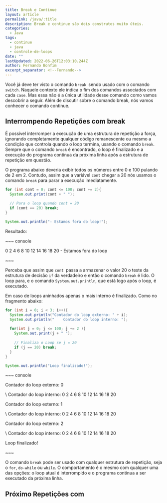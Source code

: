 ```yaml
---
title: Break e Continue
layout: article
permalink: /java/:title
description: Break e continue são dois construtos muito úteis.
categories:
  - Java
tags:
  - continue
  - java
  - controle-de-loops
date: ""
lastUpdated: 2022-06-26T12:03:10.244Z
author: Fernando Bonfim
excerpt_separator: <!--Fernando-->
---
```

Você já deve ter visto o comando `break `sendo usado com o comando `switch`. Naquele contexto ele indica o fim dos comandos associados com cada `case`. Mas essa não é a única utilidade desse comando como vamos descobrir a seguir. Além de discutir sobre o comando break, nós vamos conhecer o comando continue.

## Interrompendo Repetições com break

É possível interromper a execução de uma estrutura de repetição a força, ignorando completamente qualquer código remanescente ou mesmo a condição que controla quando o loop termina, usando o comando `break`. Sempre que o comando `break` é encontrado, o loop é finalizado e a execução do programa continua da próxima linha após a estrutura de repetição em questão. 

O programa abaixo deveria exibir todos os números entre 0 e 100 pulando de 2 em 2. Contudo, assim que a variável `cont` chegar a 20 nós usamos o comando `break` para parar a execução imediatamente.

```java
for (int cont = 0; cont <= 100; cont += 2){
  System.out.print(cont + " ");
  
  // Para o loop quando cont = 20
  if (cont == 20) break;
}

System.out.println("- Estamos fora do loop!");
```

Resultado:

\~\~~ console

0 2 4 6 8 10 12 14 16 18 20 - Estamos fora do loop

\~\~~

Perceba que assim que `cont `passa a armazenar o valor 20 o teste da estrutura de decisão `if` da verdadeiro e então o comando `break` é lido. O loop para, e o comando `System.out.println`, que está logo após o loop, é executado. 

Em caso de loops aninhados apenas o mais interno é finalizado. Como no fragmento abaixo:

```java
for (int i = 0; i < 3; i++){
  System.out.println("Contador do loop externo: " + i);
  System.out.println("    Contador do loop interno: ");
  
  for(int j = 0; j <= 100; j += 2 ){
    System.out.print(j + " ");
    
    // Finaliza o Loop se j = 20
    if (j == 20) break; 
  }
}

System.out.println("Loop finalizado!");
```

\~\~~ console

Contador do loop externo: 0

\    Contador do loop interno: 0 2 4 6 8 10 12 14 16 18 20

Contador do loop externo: 1

\    Contador do loop interno: 0 2 4 6 8 10 12 14 16 18 20

Contador do loop externo: 2

\    Contador do loop interno: 0 2 4 6 8 10 12 14 16 18 20

Loop finalizado!

\~\~~

O comando `break` pode ser usado com qualquer estrutura de repetição, seja o `for`, `do-while` ou `while`. O comportamento é o mesmo com qualquer uma das opções: o loop atual é interrompido e o programa continua a ser executado da próxima linha.

## Próximo  Repetições com